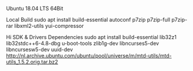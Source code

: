 Ubuntu 18.04 LTS 64Bit

Local Build
sudo apt install build-essential autoconf p7zip p7zip-full p7zip-rar libxml2-utils yui-compressor 

Hi SDK & Drivers Dependencies
sudo apt install build-essential lib32z1 lib32stdc++6-4.8-dbg u-boot-tools zlib1g-dev libncurses5-dev libncursesw5-dev uuid-dev
http://nl.archive.ubuntu.com/ubuntu/pool/universe/m/mtd-utils/mtd-utils_1.5.2.orig.tar.bz2